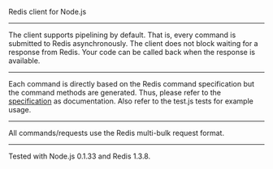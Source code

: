 Redis client for Node.js

---

The client supports pipelining by default.  That is, every command is submitted
to Redis asynchronously.  The client does not block waiting for a response from
Redis.  Your code can be called back when the response is available.

---

Each command is directly based on the Redis command specification but the
command methods are generated.  Thus, please refer to the
[specification](http://code.google.com/p/redis/wiki/CommandReference) as
documentation.  Also refer to the test.js tests for example usage.

---

All commands/requests use the Redis multi-bulk request format.

---

Tested with Node.js 0.1.33 and Redis 1.3.8.

